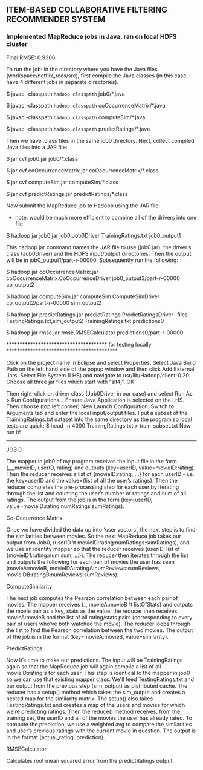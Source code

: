 ## ITEM-BASED COLLABORATIVE FILTERING RECOMMENDER SYSTEM ## 
### Implemented MapReduce jobs in Java, ran on local HDFS cluster ###

Final RMSE: 0.9306


To run the job:
In the directory where you have the Java files (workspace/netflix_recs/src), first compile the Java classes (in this case, I have 4 different jobs in separate directories).

$ javac -classpath `hadoop classpath` job0/*.java

$ javac -classpath `hadoop classpath` coOccurrenceMatrix/*.java

$ javac -classpath `hadoop classpath` computeSim/*.java

$ javac -classpath `hadoop classpath` predictRatings/*.java



Then we have .class files in the same job0 directory. Next, collect compiled Java files into a JAR file:

$ jar cvf job0.jar job0/*.class

$ jar cvf coOccurrenceMatrix.jar coOccurrenceMatrix/*.class

$ jar cvf computeSim.jar computeSim/*.class

$ jar cvf predictRatings.jar predictRatings/*.class

Now submit the MapReduce job to Hadoop using the JAR file: 

* note: would be much more efficient to combine all of the drivers into one file

$ hadoop jar job0.jar job0.Job0Driver TrainingRatings.txt job0_output1 

This hadoop jar command names the JAR file to use (job0.jar), the driver’s class (Job0Driver) and the HDFS input/output directories. Then the output will be in job0_output1/part-r-00000. Subsequently run the following:

$ hadoop jar coOccurrenceMatrix.jar coOccurrenceMatrix.CoOccurrenceDriver job0_output3/part-r-00000 co_output2

$ hadoop jar computeSim.jar computeSim.ComputeSimDriver co_output2/part-r-00000 sim_output2

$ hadoop jar predictRatings.jar predictRatings.PredictRatingsDriver -files TestingRatings.txt,sim_output2 TrainingRatings.txt predictions0

$ hadoop jar rmse.jar rmse.RMSECalculator predictions0/part-r-00000

************************************** for testing locally ******************************************

Click on the project name in Eclipse and select Properties. Select Java Build Path on the left hand side of the popup window and then click Add External Jars.  Select File System (LHS) and navigate to usr/lib/Hadoop/client-0.20.  Choose all three jar files which start with “slf4j”.  OK. 

Then right-click on driver class (Job0Driver in our case) and select Run As > Run Configurations… Ensure Java Application is selected on the LHS.  Then choose (top left corner) New Launch Configuration.  Switch to Arguments tab and enter the local input/output files.  I put a subset of the TrainingRatings.txt dataset into the same directory as the program so local tests are quick:
$ head -n 4000 TrainingRatings.txt > train_subset.txt
 Now run it!

***************************************************************************************************

JOB 0

The mapper in job0 of my program receives the input file in the form (__,movieID, userID, rating) and outputs (key=userID, value=movieID:rating).  Then the reducer receives a list of {movieID:rating, …} for each userID - i.e. the key=userID and the value={list of all the user’s ratings}.  Then the reducer completes the pre-processing step for each user by iterating through the list and counting the user’s number of ratings and sum of all ratings. The output from the job is in the form (key=userID, value=movieID:rating:numRatings:sumRatings).

Co-Occurrence Matrix

Once we have divided the data up into ‘user vectors’, the next step is to find the similarities between movies.  So the next MapReduce job takes our output from Job0, (userID \t movieID:rating:numRatings:sumRatings), and we use an identity mapper so that the reducer receives (userID, list of {movieID1:rating:num:sum, …}).  The reducer then iterates through the list and outputs the following for each pair of movies the user has seen (movieA:movieB, movieIDA:ratingA:numReviews:sumReviews, movieIDB:ratingB:numReviews:sumReviews).  

ComputeSimilarity

The next job computes the Pearson correlation between each pair of movies.  The mapper receives (_, movieA:movieB \t listOfStats) and outputs the movie pair as a key, stats as the value; the reducer then receives movieA:movieB and the list of all rating/stats pairs (corresponding to every pair of users who’ve both watched the movie).  The reducer loops through the list to find the Pearson correlation between the two movies.  The output of the job is in the format (key=movieA:movieB, value=similarity).

PredictRatings

Now it’s time to make our predictions. The input will be TrainingRatings again so that the MapReduce job will again compile a list of all movieID:rating's for each user. This step is identical to the mapper in job0 so we can use that existing mapper class. We'll feed TestingRatings.txt and our output from the previous step (sim_output) as distributed cache. The reducer has a setup() method which takes the sim_output and creates a nested map for the similarity matrix. The setup() also takes TestingRatings.txt and creates a map of the users and movies for which we’re predicting ratings.  Then the reduce() method receives, from the training set, the userID and all of the movies the user has already rated. To compute the prediction, we use a weighted avg to compare the similarities and user’s previous ratings with the current movie in question. The output is in the format (actual_rating, prediction).

RMSECalculator

Calculates root mean squared error from the predictRatings output. 


